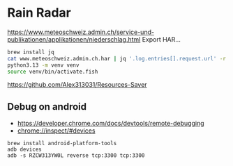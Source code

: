# Rain Radar

<https://www.meteoschweiz.admin.ch/service-und-publikationen/applikationen/niederschlag.html>
Export HAR...

```sh
brew install jq
cat www.meteoschweiz.admin.ch.har | jq '.log.entries[].request.url' -r | grep '.json' > meteosuisse-urls.log
python3.13 -m venv venv
source venv/bin/activate.fish
```

<https://github.com/Alex313031/Resources-Saver>

## Debug on android

- <https://developer.chrome.com/docs/devtools/remote-debugging>
- <chrome://inspect/#devices>

```
brew install android-platform-tools
adb devices
adb -s RZCW313YW0L reverse tcp:3300 tcp:3300
```